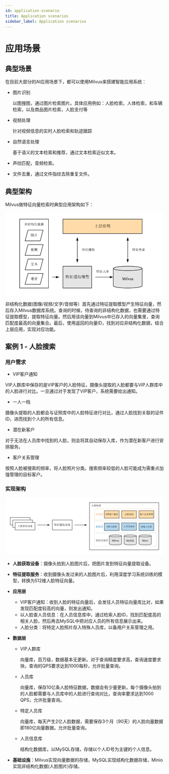 ```yaml
---
id: application-scenario
title: Application scenarios
sidebar_label: Application scenarios
---
```


# 应用场景
## 典型场景

在目前大部分的AI应用场景下，都可以使用Milvus来搭建智能应用系统：

- 图片识别

  以图搜图，通过图片检索图片。具体应用例如：人脸检索，人体检索，和车辆检索，以及商品图片检索，人脸支付等

- 视频处理

  针对视频信息的实时人脸检索和轨迹跟踪

- 自然语言处理

  基于语义的文本检索和推荐，通过文本检索近似文本。

- 声纹匹配，音频检索。

- 文件去重，通过文件指纹去除重复文件。


## 典型架构
Milvus做特征向量检索时典型应用架构如下：

![MilvusTypicalApplication](assets/MilvusTypicalApplication_cn.png)

非结构化数据(图像/视频/文字/音频等）首先通过特征提取模型产生特征向量，然后存入Milvus数据库系统。查询的时候，待查询的非结构化数据，也需要通过特征提取模型，提取特征向量。然后用该向量到Milvus中已存入的向量集里，查询匹配度最高的向量集合。最后，使用返回的向量ID，找到对应非结构化数据，结合上层应用，实现对应功能。

## 案例 1 - 人脸搜索

### 用户需求

- VIP客户通知

VIP人群库中保存的是VIP客户的人脸特征，摄像头提取的人脸都要与VIP人群库中的人脸进行对比。一旦通过对于发现了VIP客户，系统需要给出通知。

- 一人一档

摄像头提取的人脸都会与证照库中的人脸特征进行对比，通过人脸找到关联的证件ID，进而找到个人的所有信息。

- 潜在新客户

对于无法在人员库中找到的人脸，则会将其自动保存入库，作为潜在新客户进行安排服务。

- 客户关系管理

按照人脸被搜索的频率，将人脸照片分类。搜索频率较低的人脸可能成为需重点加强管理的目标客户。


### 实现架构

![FaceSearch](assets/FaceSearch_cn.png)

- **人脸获取设备**：摄像头拍到人脸图片后，把图片发到特征向量提取设备。

- **特征提取服务**：收到摄像头发过来的人脸图片后，利用深度学习系统训练的模型，转换为512维人脸特征向量。

- **应用层**

  - VIP客户通知：收到人脸的特征向量后，会发往人员特征向量库比对，如果发现匹配度较高的向量，则发出通知。
  - 以人脸查人员信息：在人员信息库中，通过检索人脸ID，找到匹配度高的相关人脸，然后再去MySQL中把对应人员的所有信息展示出来。
  - 人脸分类：将特定人脸照片存入特殊人员库，以备用户关系管理之用。


- **数据层**

  - VIP人群库

    向量库，百万级，数据基本无更新。对于查询精度要求高，查询速度要求快，查询的QPS要求达到1000每秒，允许批量查询。

  - 人员库

    向量库，保存10亿条人脸特征数据，数据会有少量更新。每个摄像头拍到的人脸都需要与人员库中的人脸进行查询对比，查询率要求达到1000 QPS，允许批量查询。

  - 特定人员库

    向量库，每天产生2亿人脸数据，需要保存3个月（90天）的人脸向量数据即180亿向量数据。允许批量查询。

  - 人员信息库

    结构化数据库，以MySQL存储，存储以个人ID号为主键的个人信息。

- **基础设施**：Milvus实现向量数据的存储，MySQL实现结构化数据存储，Minio实现非结构化数据(人脸图片)存储。








